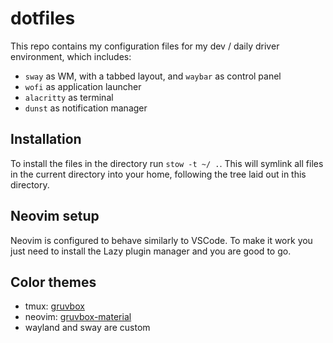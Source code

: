 # dotfiles

This repo contains my configuration files for my dev / daily driver environment, which includes:

- `sway` as WM, with a tabbed layout, and `waybar` as control panel
- `wofi` as application launcher
- `alacritty` as terminal
- `dunst` as notification manager

## Installation

To install the files in the directory run `stow -t ~/ .`. This will symlink all files in the current directory into your home,
following the tree laid out in this directory.

## Neovim setup

Neovim is configured to behave similarly to VSCode.
To make it work you just need to install the Lazy plugin manager and you are good to go.

## Color themes

- tmux: [gruvbox](https://github.com/egel/tmux-gruvbox)
- neovim: [gruvbox-material](https://github.com/sainnhe/gruvbox-material)
- wayland and sway are custom
